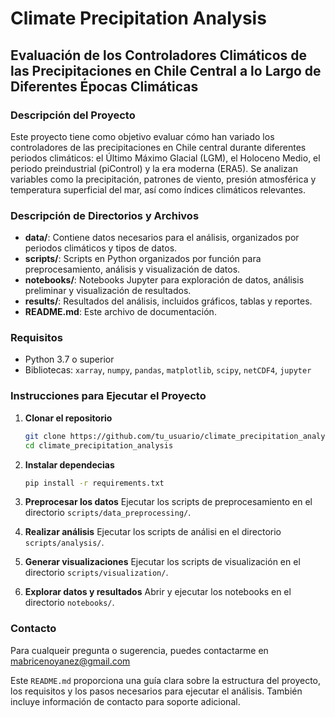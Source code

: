 # Climate Precipitation Analysis

## Evaluación de los Controladores Climáticos de las Precipitaciones en Chile Central a lo Largo de Diferentes Épocas Climáticas

### Descripción del Proyecto

Este proyecto tiene como objetivo evaluar cómo han variado los controladores de las precipitaciones en Chile central durante diferentes periodos climáticos: el Último Máximo Glacial (LGM), el Holoceno Medio, el periodo preindustrial (piControl) y la era moderna (ERA5). Se analizan variables como la precipitación, patrones de viento, presión atmosférica y temperatura superficial del mar, así como índices climáticos relevantes.

### Descripción de Directorios y Archivos

- **data/**: Contiene datos necesarios para el análisis, organizados por periodos climáticos y tipos de datos.
- **scripts/**: Scripts en Python organizados por función para preprocesamiento, análisis y visualización de datos.
- **notebooks/**: Notebooks Jupyter para exploración de datos, análisis preliminar y visualización de resultados.
- **results/**: Resultados del análisis, incluidos gráficos, tablas y reportes.
- **README.md**: Este archivo de documentación.

### Requisitos

- Python 3.7 o superior
- Bibliotecas: `xarray`, `numpy`, `pandas`, `matplotlib`, `scipy`, `netCDF4`, `jupyter`

### Instrucciones para Ejecutar el Proyecto

1. **Clonar el repositorio**
   ```bash
   git clone https://github.com/tu_usuario/climate_precipitation_analysis.git
   cd climate_precipitation_analysis

2.  **Instalar dependecias** 
    ```bash
    pip install -r requirements.txt

3. **Preprocesar los datos**
    Ejecutar los scripts de preprocesamiento en el directorio `scripts/data_preprocessing/`.

4. **Realizar análisis**
    Ejecutar los scripts de análisi en el directorio `scripts/analysis/`.

5. **Generar visualizaciones**
    Ejecutar los scripts de visualización en el directorio `scripts/visualization/`.

6. **Explorar datos y resultados**
    Abrir y ejecutar los notebooks en el directorio `notebooks/`.

### Contacto

Para cualqueir pregunta o sugerencia, puedes contactarme en mabricenoyanez@gmail.com


Este `README.md` proporciona una guía clara sobre la estructura del proyecto, los requisitos y los pasos necesarios para ejecutar el análisis. También incluye información de contacto para soporte adicional.
